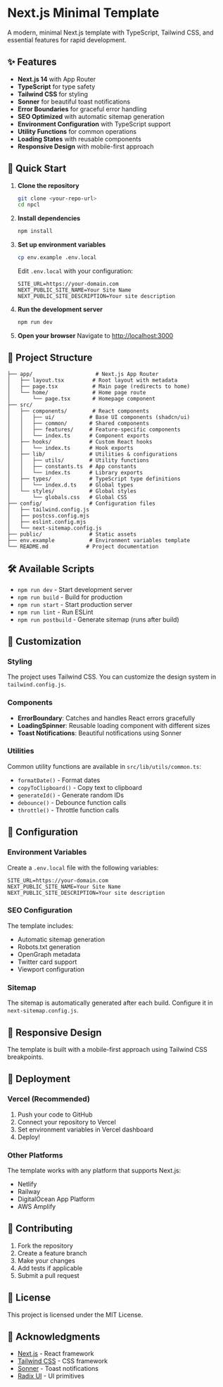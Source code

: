 # Next.js Minimal Template

A modern, minimal Next.js template with TypeScript, Tailwind CSS, and essential features for rapid development.

## ✨ Features

- **Next.js 14** with App Router
- **TypeScript** for type safety
- **Tailwind CSS** for styling
- **Sonner** for beautiful toast notifications
- **Error Boundaries** for graceful error handling
- **SEO Optimized** with automatic sitemap generation
- **Environment Configuration** with TypeScript support
- **Utility Functions** for common operations
- **Loading States** with reusable components
- **Responsive Design** with mobile-first approach

## 🚀 Quick Start

1. **Clone the repository**

   ```bash
   git clone <your-repo-url>
   cd npcl
   ```

2. **Install dependencies**

   ```bash
   npm install
   ```

3. **Set up environment variables**

   ```bash
   cp env.example .env.local
   ```

   Edit `.env.local` with your configuration:

   ```env
   SITE_URL=https://your-domain.com
   NEXT_PUBLIC_SITE_NAME=Your Site Name
   NEXT_PUBLIC_SITE_DESCRIPTION=Your site description
   ```

4. **Run the development server**

   ```bash
   npm run dev
   ```

5. **Open your browser**
   Navigate to [http://localhost:3000](http://localhost:3000)

## 📁 Project Structure

```
├── app/                    # Next.js App Router
│   ├── layout.tsx         # Root layout with metadata
│   ├── page.tsx           # Main page (redirects to home)
│   └── home/              # Home page route
│       └── page.tsx       # Homepage component
├── src/
│   ├── components/        # React components
│   │   ├── ui/           # Base UI components (shadcn/ui)
│   │   ├── common/       # Shared components
│   │   ├── features/     # Feature-specific components
│   │   └── index.ts      # Component exports
│   ├── hooks/            # Custom React hooks
│   │   └── index.ts      # Hook exports
│   ├── lib/              # Utilities & configurations
│   │   ├── utils/        # Utility functions
│   │   ├── constants.ts  # App constants
│   │   └── index.ts      # Library exports
│   ├── types/            # TypeScript type definitions
│   │   └── index.d.ts    # Global types
│   └── styles/           # Global styles
│       └── globals.css   # Global CSS
├── config/               # Configuration files
│   ├── tailwind.config.js
│   ├── postcss.config.mjs
│   ├── eslint.config.mjs
│   └── next-sitemap.config.js
├── public/               # Static assets
├── env.example           # Environment variables template
└── README.md            # Project documentation
```

## 🛠️ Available Scripts

- `npm run dev` - Start development server
- `npm run build` - Build for production
- `npm run start` - Start production server
- `npm run lint` - Run ESLint
- `npm run postbuild` - Generate sitemap (runs after build)

## 🎨 Customization

### Styling

The project uses Tailwind CSS. You can customize the design system in `tailwind.config.js`.

### Components

- **ErrorBoundary**: Catches and handles React errors gracefully
- **LoadingSpinner**: Reusable loading component with different sizes
- **Toast Notifications**: Beautiful notifications using Sonner

### Utilities

Common utility functions are available in `src/lib/utils/common.ts`:

- `formatDate()` - Format dates
- `copyToClipboard()` - Copy text to clipboard
- `generateId()` - Generate random IDs
- `debounce()` - Debounce function calls
- `throttle()` - Throttle function calls

## 🔧 Configuration

### Environment Variables

Create a `.env.local` file with the following variables:

```env
SITE_URL=https://your-domain.com
NEXT_PUBLIC_SITE_NAME=Your Site Name
NEXT_PUBLIC_SITE_DESCRIPTION=Your site description
```

### SEO Configuration

The template includes:

- Automatic sitemap generation
- Robots.txt generation
- OpenGraph metadata
- Twitter card support
- Viewport configuration

### Sitemap

The sitemap is automatically generated after each build. Configure it in `next-sitemap.config.js`.

## 📱 Responsive Design

The template is built with a mobile-first approach using Tailwind CSS breakpoints.

## 🚀 Deployment

### Vercel (Recommended)

1. Push your code to GitHub
2. Connect your repository to Vercel
3. Set environment variables in Vercel dashboard
4. Deploy!

### Other Platforms

The template works with any platform that supports Next.js:

- Netlify
- Railway
- DigitalOcean App Platform
- AWS Amplify

## 🤝 Contributing

1. Fork the repository
2. Create a feature branch
3. Make your changes
4. Add tests if applicable
5. Submit a pull request

## 📄 License

This project is licensed under the MIT License.

## 🙏 Acknowledgments

- [Next.js](https://nextjs.org/) - React framework
- [Tailwind CSS](https://tailwindcss.com/) - CSS framework
- [Sonner](https://sonner.emilkowal.ski/) - Toast notifications
- [Radix UI](https://www.radix-ui.com/) - UI primitives
